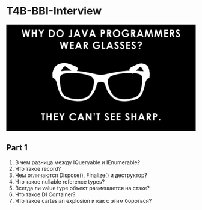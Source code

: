 # T4B-BBI-Interview
![plot](./Resources/joke.jpg)
## Part 1

1. В чем разница между IQueryable и IEnumerable?
2. Что такое record?
3. Чем отличаются Dispose(), Finalize() и деструктор?
4. Что такое nullable reference types?
5. Всегда ли value type объект размещается на стэке?
6. Что такое DI Container?
7. Что такое cartesian explosion и как с этим бороться?
